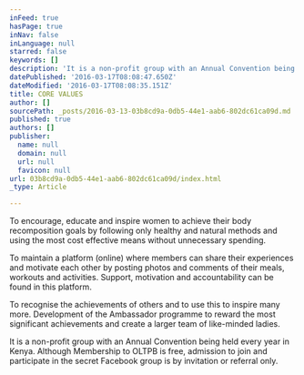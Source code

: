 ```yaml
---
inFeed: true
hasPage: true
inNav: false
inLanguage: null
starred: false
keywords: []
description: 'It is a non-profit group with an Annual Convention being held every year in Kenya. Although Membership to OLTPB is free, admission to join and participate in the secret Facebook group is by invitation or referral only.'
datePublished: '2016-03-17T08:08:47.650Z'
dateModified: '2016-03-17T08:08:35.151Z'
title: CORE VALUES
author: []
sourcePath: _posts/2016-03-13-03b8cd9a-0db5-44e1-aab6-802dc61ca09d.md
published: true
authors: []
publisher:
  name: null
  domain: null
  url: null
  favicon: null
url: 03b8cd9a-0db5-44e1-aab6-802dc61ca09d/index.html
_type: Article

---
```

To encourage, educate and inspire women to achieve their body recomposition goals by following only healthy and natural methods and using the most cost effective means without unnecessary spending.

To maintain a platform (online) where members can share their experiences and motivate each other by posting photos and comments of their meals, workouts and activities. Support, motivation and accountability can be found in this platform.

To recognise the achievements of others and to use this to inspire many more. Development of the Ambassador programme to reward the most significant achievements and create a larger team of like-minded ladies.

It is a non-profit group with an Annual Convention being held every year in Kenya. Although Membership to OLTPB is free, admission to join and participate in the secret Facebook group is by invitation or referral only.